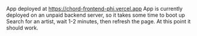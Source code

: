 App deployed at https://chord-frontend-phi.vercel.app
App is currently deployed on an unpaid backend server, so it takes some time to boot up
Search for an artist, wait 1-2 minutes, then refresh the page. At this point it should work.
